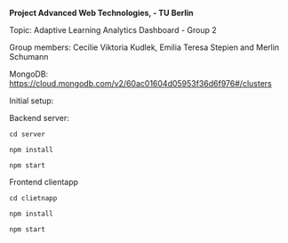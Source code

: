 **Project Advanced Web Technologies, - TU Berlin**

Topic: Adaptive Learning Analytics Dashboard - Group 2

Group members: Cecilie Viktoria Kudlek, Emilia Teresa Stepien and Merlin Schumann

MongoDB: https://cloud.mongodb.com/v2/60ac01604d05953f36d6f976#/clusters

Initial setup:

Backend server:

```
cd server
```
```
npm install
```
```
npm start
```
Frontend clientapp

```
cd clietnapp
```
```
npm install
```
```
npm start
```
